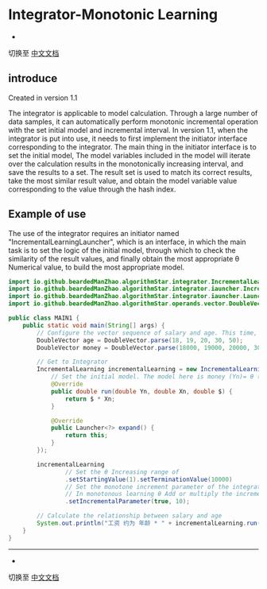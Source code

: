 # Integrator-Monotonic Learning

-

切换至 [中文文档](https://github.com/BeardedManZhao/algorithmStar/blob/main/KnowledgeDocument/Integrator%20Monotonic%20Learning-Chinese.md)

## introduce

Created in version 1.1

The integrator is applicable to model calculation. Through a large number of data samples, it can automatically perform
monotonic incremental operation with the set initial model and incremental interval. In version 1.1, when the integrator
is put into use, it needs to first implement the initiator interface corresponding to the integrator. The main thing in
the initiator interface is to set the initial model, The model variables included in the model will iterate over the
calculation results in the monotonically increasing interval, and save the results to a set. The result set is used to
match its correct results, take the most similar result value, and obtain the model variable value corresponding to the
value through the hash index.

## Example of use

The use of the integrator requires an initiator named "IncrementalLearningLauncher", which is an interface, in which the
main task is to set the logic of the initial model, through which to check the similarity of the result values, and
finally obtain the most appropriate θ Numerical value, to build the most appropriate model.

```java
import io.github.beardedManZhao.algorithmStar.integrator.IncrementalLearning;
import io.github.beardedManZhao.algorithmStar.integrator.iauncher.IncrementalLearningLauncher;
import io.github.beardedManZhao.algorithmStar.integrator.iauncher.Launcher;
import io.github.beardedManZhao.algorithmStar.operands.vector.DoubleVector;

public class MAIN1 {
    public static void main(String[] args) {
        // Configure the vector sequence of salary and age. This time, we will find the relationship between money and age
        DoubleVector age = DoubleVector.parse(18, 19, 20, 30, 50);
        DoubleVector money = DoubleVector.parse(18000, 19000, 20000, 30000, 50000);

        // Get to Integrator
        IncrementalLearning incrementalLearning = new IncrementalLearning("A", new IncrementalLearningLauncher() {
            // Set the initial model. The model here is money (Yn)= θ ($) * age (Xn) θ Is the protagonist of monotonic computation
            @Override
            public double run(double Yn, double Xn, double $) {
                return $ * Xn;
            }

            @Override
            public Launcher<?> expand() {
                return this;
            }
        });

        incrementalLearning
                // Set the θ Increasing range of
                .setStartingValue(1).setTerminationValue(10000)
                // Set the monotone increment parameter of the integrator. The first parameter is the increment mode (use equal difference increment (false) or equal proportion increment (true)). The second parameter is the increment step.
                // In monotonous learning θ Add or multiply the incremental step value for incremental learning
                .setIncrementalParameter(true, 10);

        // Calculate the relationship between salary and age
        System.out.println("工资 约为 年龄 * " + incrementalLearning.run(money, age));
    }
}
```

<hr>

-

切换至 [中文文档](https://github.com/BeardedManZhao/algorithmStar/blob/main/KnowledgeDocument/Integrator%20Monotonic%20Learning-Chinese.md)
